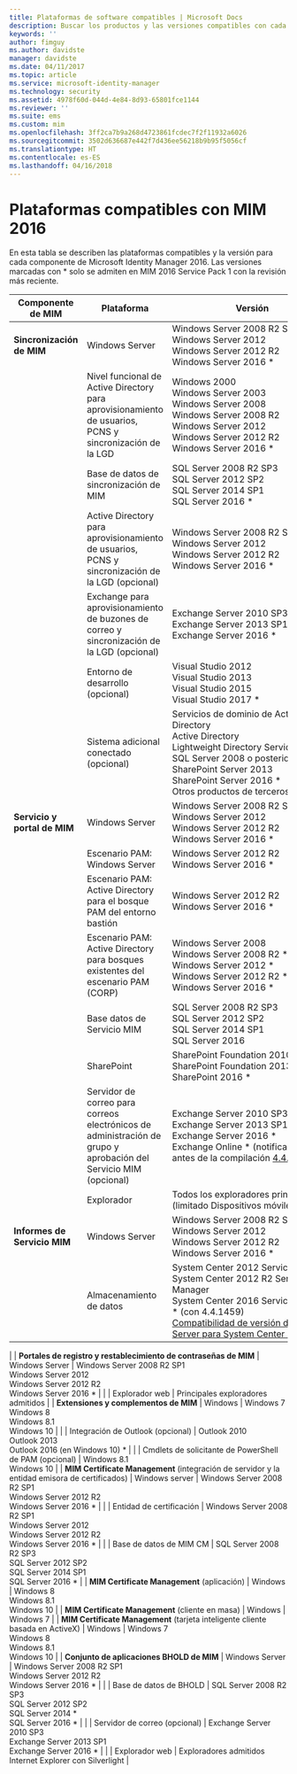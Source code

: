 ```yaml
---
title: Plataformas de software compatibles | Microsoft Docs
description: Buscar los productos y las versiones compatibles con cada uno de los componentes de MIM 2016
keywords: ''
author: fimguy
ms.author: davidste
manager: davidste
ms.date: 04/11/2017
ms.topic: article
ms.service: microsoft-identity-manager
ms.technology: security
ms.assetid: 4978f60d-044d-4e84-8d93-65801fce1144
ms.reviewer: ''
ms.suite: ems
ms.custom: mim
ms.openlocfilehash: 3ff2ca7b9a268d4723861fcdec7f2f11932a6026
ms.sourcegitcommit: 3502d636687e442f7d436ee56218b9b95f5056cf
ms.translationtype: HT
ms.contentlocale: es-ES
ms.lasthandoff: 04/16/2018
---
```

# <a name="supported-platforms-for-mim-2016"></a>Plataformas compatibles con MIM 2016

En esta tabla se describen las plataformas compatibles y la versión para cada componente de Microsoft Identity Manager 2016. Las versiones marcadas con * solo se admiten en MIM 2016 Service Pack 1 con la revisión más reciente.


| **Componente de MIM** | **Plataforma** | **Versión** |
|-------------------|--------------|--------------|
| **Sincronización de MIM** | Windows Server | Windows Server 2008 R2 SP1<br/>Windows Server 2012<br/>Windows Server 2012 R2<br/>Windows Server 2016 * |
| | Nivel funcional de Active Directory para aprovisionamiento de usuarios, PCNS y sincronización de la LGD | Windows 2000 <br/>Windows Server 2003<br/>Windows Server 2008<br/>Windows Server 2008 R2<br/>Windows Server 2012<br/>Windows Server 2012 R2<br/>Windows Server 2016 *
| | Base de datos de sincronización de MIM | SQL Server 2008 R2 SP3<br/>SQL Server 2012 SP2<br/>SQL Server 2014 SP1 <br/> SQL Server 2016 * |
| | Active Directory para aprovisionamiento de usuarios, PCNS y sincronización de la LGD (opcional)|Windows Server 2008 R2 SP1<br/>Windows Server 2012<br/>Windows Server 2012 R2 <br/> Windows Server 2016 * |
| | Exchange para aprovisionamiento de buzones de correo y sincronización de la LGD (opcional)|Exchange Server 2010 SP3<br/>Exchange Server 2013 SP1<br/>Exchange Server 2016 * |
| | Entorno de desarrollo (opcional) | Visual Studio 2012<br/>Visual Studio 2013 <br/> Visual Studio 2015 <br/> Visual Studio 2017 * |
| | Sistema adicional conectado (opcional) | Servicios de dominio de Active Directory<br/>Active Directory<br/>Lightweight Directory Services<br/>SQL Server 2008 o posterior<br/>SharePoint Server 2013<br/> SharePoint Server 2016 * <br/> Otros productos de terceros |
| **Servicio y portal de MIM** | Windows Server | Windows Server 2008 R2 SP1<br/>Windows Server 2012<br/>Windows Server 2012 R2 <br/> Windows Server 2016 * |
| |Escenario PAM:  Windows Server | Windows Server 2012 R2 <br/> Windows Server 2016 * |
| |Escenario PAM: Active Directory para el bosque PAM del entorno bastión | Windows Server 2012 R2 <br/> Windows Server 2016 * |
| |Escenario PAM: Active Directory para bosques existentes del escenario PAM (CORP) | Windows Server 2008 <br/> Windows Server 2008 R2 * <br/> Windows Server 2012 * <br/> Windows Server 2012 R2 * <br/> Windows Server 2016 * |
| | Base datos de Servicio MIM | SQL Server 2008 R2 SP3<br/>SQL Server 2012 SP2<br/>SQL Server 2014 SP1 <br/> SQL Server 2016 |
| | SharePoint | SharePoint Foundation 2010<br/>SharePoint Foundation 2013 SP1 <br/> SharePoint 2016 * |
| | Servidor de correo para correos electrónicos de administración de grupo y aprobación del Servicio MIM (opcional) | Exchange Server 2010 SP3<br/>Exchange Server 2013 SP1 <br/> Exchange Server 2016 * <br/> Exchange Online * (notificación solo antes de la compilación [4.4.1749.0](https://docs.microsoft.com/en-us/microsoft-identity-manager/reference/version-history#version-4417490) |
| | Explorador | Todos los exploradores principales * (limitado Dispositivos móviles)|
| **Informes de Servicio MIM** | Windows Server |  Windows Server 2008 R2 SP1<br/>Windows Server 2012 <br/>Windows Server 2012 R2 <br/> Windows Server 2016 * |
| | Almacenamiento de datos | System Center 2012 Service Manager <br/> System Center 2012 R2 Service Manager </br> System Center 2016 Service Manager * (con 4.4.1459)<br/> [Compatibilidad de versión de SQL Server para System Center 2016](https://docs.microsoft.com/system-center/scsm/upgrade-to-sm-2016)
 |
| **Portales de registro y restablecimiento de contraseñas de MIM** | Windows Server | Windows Server 2008 R2 SP1<br/>Windows Server 2012<br/>Windows Server 2012 R2 <br/> Windows Server 2016 * |
| | Explorador web | Principales exploradores admitidos |
| **Extensiones y complementos de MIM** | Windows | Windows 7<br/>Windows 8<br/>Windows 8.1<br/>Windows 10 |
| | Integración de Outlook (opcional) | Outlook 2010<br/>Outlook 2013 <br/> Outlook 2016 (en Windows 10) * |
| | Cmdlets de solicitante de PowerShell de PAM (opcional) | Windows 8.1<br/>Windows 10 |
| **MIM Certificate Management** (integración de servidor y la entidad emisora de certificados) | Windows server | Windows Server 2008 R2 SP1<br/>Windows Server 2012 R2 <br/> Windows Server 2016 * |
| | Entidad de certificación | Windows Server 2008 R2 SP1<br/>Windows Server 2012<br/>Windows Server 2012 R2 <br/> Windows Server 2016 * |
| | Base de datos de MIM CM | SQL Server 2008 R2 SP3<br/>SQL Server 2012 SP2<br/>SQL Server 2014 SP1 <br/> SQL Server 2016 * |
| **MIM Certificate Management** (aplicación) | Windows | Windows 8<br/>Windows 8.1<br/>Windows 10 |
| **MIM Certificate Management** (cliente en masa) | Windows | Windows 7 |
| **MIM Certificate Management** (tarjeta inteligente cliente basada en ActiveX) | Windows | Windows 7 </br> Windows 8 </br> Windows 8.1 </br> Windows 10 |
| **Conjunto de aplicaciones BHOLD de MIM** | Windows Server | Windows Server 2008 R2 SP1<br/>Windows Server 2012 R2 <br/> Windows Server 2016 * |
| | Base de datos de BHOLD | SQL Server 2008 R2 SP3<br/>SQL Server 2012 SP2 <br/> SQL Server 2014 * <br/> SQL Server 2016 * |
| | Servidor de correo (opcional) | Exchange Server 2010 SP3<br/>Exchange Server 2013 SP1 <br/> Exchange Server 2016 * |
| | Explorador web | Exploradores admitidos Internet Explorer con Silverlight |
